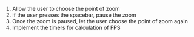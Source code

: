 1. Allow the user to choose the point of zoom
2. If the user presses the spacebar, pause the zoom
3. Once the zoom is paused, let the user choose the point of zoom again
4. Implement the timers for calculation of FPS


